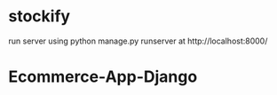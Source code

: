 # stockify
run server using python manage.py runserver at http://localhost:8000/

# Ecommerce-App-Django
